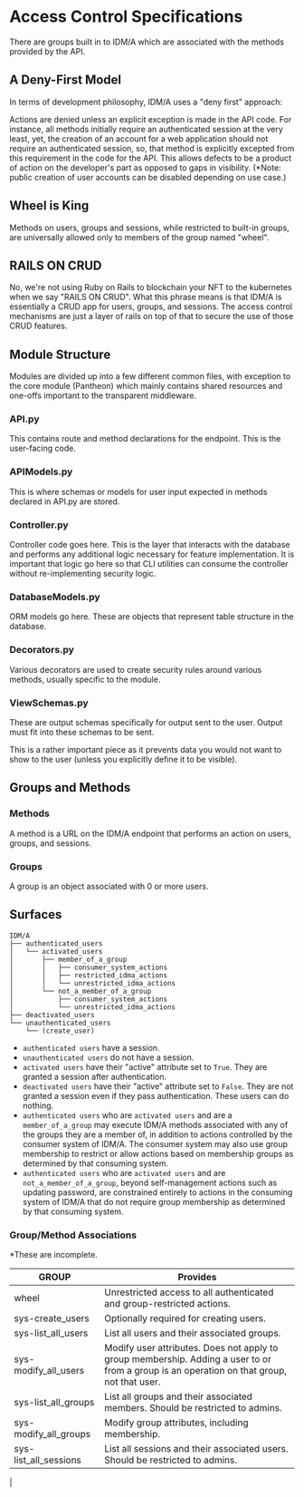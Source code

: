 # Access Control Specifications

There are groups built in to IDM/A which are associated with the methods provided by the API.  

## A Deny-First Model

In terms of development philosophy, IDM/A uses a "deny first" approach:

Actions are denied unless an explicit exception is made in the API code.  For instance, all methods initially require an authenticated session at the very least, yet, the creation of an account for a web application should not require an authenticated session, so, that method is explicitly excepted from this requirement in the code for the API.  This allows defects to be a product of action on the developer's part as opposed to gaps in visibility.  (*Note: public creation of user accounts can be disabled depending on use case.)

## Wheel is King

Methods on users, groups and sessions, while restricted to built-in groups, are universally allowed only to members of the group named "wheel".

## RAILS ON CRUD

No, we're not using Ruby on Rails to blockchain your NFT to the kubernetes when we say "RAILS ON CRUD".  What this phrase means is that IDM/A is essentially a CRUD app for users, groups, and sessions.  The access control mechanisms are just a layer of rails on top of that to secure the use of those CRUD features.


## Module Structure
Modules are divided up into a few different common files, with exception to the core module (Pantheon) which mainly contains shared resources and one-offs important to the transparent middleware.

### API.py
This contains route and method declarations for the endpoint.  This is the user-facing code.

### APIModels.py
This is where schemas or models for user input expected in methods declared in API.py are stored.

### Controller.py
Controller code goes here.  This is the layer that interacts with the database and performs any additional logic necessary for feature implementation.  It is important that logic go here so that CLI utilities can consume the controller without re-implementing security logic.

### DatabaseModels.py
ORM models go here.  These are objects that represent table structure in the database.

### Decorators.py
Various decorators are used to create security rules around various methods, usually specific to the module.

### ViewSchemas.py
These are output schemas specifically for output sent to the user.  Output must fit into these schemas to be sent.  

This is a rather important piece as it prevents data you would not want to show to the user (unless you explicitly define it to be visible).

## Groups and Methods

### Methods
A method is a URL on the IDM/A endpoint that performs an action on users, groups, and sessions.

### Groups
A group is an object associated with 0 or more users.

## Surfaces
```
IDM/A
├── authenticated_users
│   └── activated_users
│       ├── member_of_a_group
│       │   ├── consumer_system_actions
│       │   ├── restricted_idma_actions
│       │   └── unrestricted_idma_actions
│       └── not_a_member_of_a_group
│           ├── consumer_system_actions
│           └── unrestricted_idma_actions
├── deactivated_users
└── unauthenticated_users
    └── (create_user)
```

- `authenticated users` have a session. 
- `unauthenticated users` do not have a session.
- `activated users` have their "active" attribute set to `True`.  They are granted a session after authentication.
- `deactivated users` have their "active" attribute set to `False`.  They are not granted a session even if they pass authentication.  These users can do nothing.
- `authenticated users` who are `activated users` and are a `member_of_a_group` may execute IDM/A methods associated with any of the groups they are a member of, in addition to actions controlled by the consumer system of IDM/A.  The consumer system may also use group membership to restrict or allow actions based on membership groups as determined by that consuming system.
- `authenticated users` who are `activated users` and are `not_a_member_of_a_group`, beyond self-management actions such as updating password, are constrained entirely to actions in the consuming system of IDM/A that do not require group membership as determined by that consuming system.

### Group/Method Associations
*These are incomplete.

| GROUP                 | Provides                                                                                                                                     |
|-----------------------|----------------------------------------------------------------------------------------------------------------------------------------------|
| wheel                 | Unrestricted access to all authenticated and group-restricted actions.                                                                       |
| sys-create_users      | Optionally required for creating users.                                                                                                      |
| sys-list_all_users    | List all users and their associated groups.                                                                                                  |
| sys-modify_all_users  | Modify user attributes.  Does not apply to group membership.  Adding a user to or from a group is an operation on that group, not that user. |
| sys-list_all_groups   | List all groups and their associated members. Should be restricted to admins.                                                                |
| sys-modify_all_groups | Modify group attributes, including membership.                                                                                               |
| sys-list_all_sessions | List all sessions and their associated users.  Should be restricted to admins.                                                               |
 | 